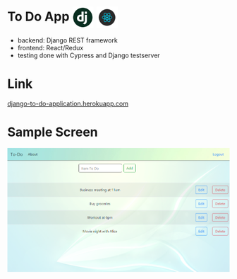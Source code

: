 # To Do App  <img src="https://github.com/Akhilez/Akhilez/blob/master/icons/django.jpg" width="48" style="vertical-align:bottom">  <img src="https://raw.githubusercontent.com/Akhilez/Akhilez/master/icons/react.webp" width="48" style="vertical-align:middle"></div>
* backend: Django REST framework 
* frontend: React/Redux 
* testing done with Cypress and Django testserver

# Link
[django-to-do-application.herokuapp.com](https://django-to-do-application.herokuapp.com)

# Sample Screen
![IMG](frontend/src/assets/screen.png)
